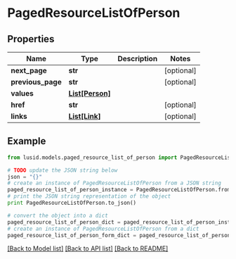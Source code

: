 # PagedResourceListOfPerson


## Properties
Name | Type | Description | Notes
------------ | ------------- | ------------- | -------------
**next_page** | **str** |  | [optional] 
**previous_page** | **str** |  | [optional] 
**values** | [**List[Person]**](Person.md) |  | 
**href** | **str** |  | [optional] 
**links** | [**List[Link]**](Link.md) |  | [optional] 

## Example

```python
from lusid.models.paged_resource_list_of_person import PagedResourceListOfPerson

# TODO update the JSON string below
json = "{}"
# create an instance of PagedResourceListOfPerson from a JSON string
paged_resource_list_of_person_instance = PagedResourceListOfPerson.from_json(json)
# print the JSON string representation of the object
print PagedResourceListOfPerson.to_json()

# convert the object into a dict
paged_resource_list_of_person_dict = paged_resource_list_of_person_instance.to_dict()
# create an instance of PagedResourceListOfPerson from a dict
paged_resource_list_of_person_form_dict = paged_resource_list_of_person.from_dict(paged_resource_list_of_person_dict)
```
[[Back to Model list]](../README.md#documentation-for-models) [[Back to API list]](../README.md#documentation-for-api-endpoints) [[Back to README]](../README.md)



